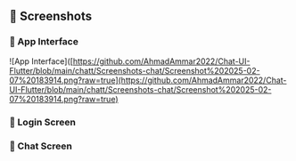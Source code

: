 ## 📸 Screenshots

### 🔹 App Interface  
![App Interface]([https://github.com/AhmadAmmar2022/Chat-UI-Flutter/blob/main/chatt/Screenshots-chat/Screenshot%202025-02-07%20183914.png?raw=true](https://github.com/AhmadAmmar2022/Chat-UI-Flutter/blob/main/chatt/Screenshots-chat/Screenshot%202025-02-07%20183914.png?raw=true)

### 🔹 Login Screen  


### 🔹 Chat Screen  

